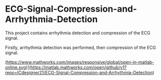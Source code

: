 # ECG-Signal-Compression-and-Arrhythmia-Detection

This project contains arrhythmia detection and compression of the ECG signal.

Firstly, arrhythmia detection was performed, then compression of the ECG signal.


(https://www.mathworks.com/images/responsive/global/open-in-matlab-online.svg)](https://matlab.mathworks.com/open/github/v1?repo=ICdesigner21/ECG-Signal-Compression-and-Arrhythmia-Detection)
